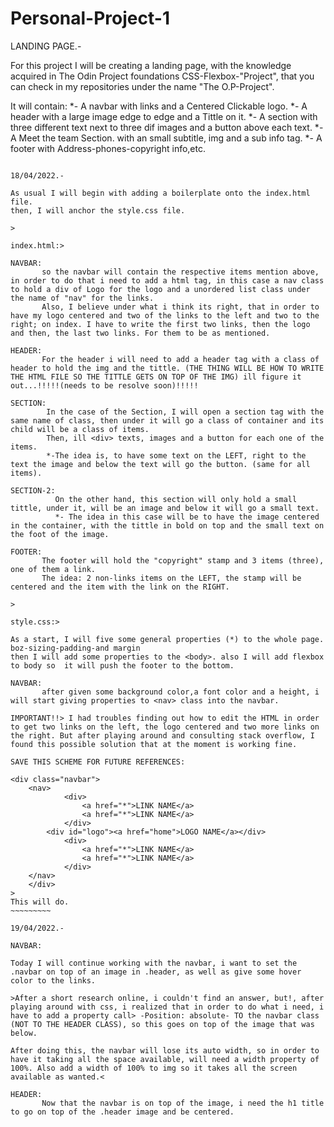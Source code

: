 # Personal-Project-1
LANDING PAGE.-

For this project I will be creating a landing page, with the knowledge acquired in The Odin Project foundations CSS-Flexbox-"Project", that you can check in my repositories under the name "The O.P-Project".

It will contain:
*- A navbar with links and a Centered Clickable logo.
*- A header with a large image edge to edge and a Tittle on it.
*- A section with three different text next to three dif images and a button above each text.
*- A Meet the team Section. with an small subtitle, img and a sub info tag.
*- A footer with Address-phones-copyright info,etc.
~~~~~~~~~~~~~~~~~

18/04/2022.-

As usual I will begin with adding a boilerplate onto the index.html file.
then, I will anchor the style.css file.

>

index.html:>

NAVBAR:
       so the navbar will contain the respective items mention above, in order to do that i need to add a html tag, in this case a nav class to hold a div of Logo for the logo and a unordered list class under the name of "nav" for the links.
       Also, I believe under what i think its right, that in order to have my logo centered and two of the links to the left and two to the right; on index. I have to write the first two links, then the logo and then, the last two links. For them to be as mentioned. 

HEADER:
       For the header i will need to add a header tag with a class of header to hold the img and the tittle. (THE THING WILL BE HOW TO WRITE THE HTML FILE SO THE TITTLE GETS ON TOP OF THE IMG) ill figure it out...!!!!!(needs to be resolve soon)!!!!!      

SECTION: 
        In the case of the Section, I will open a section tag with the same name of class, then under it will go a class of container and its child will be a class of items.
        Then, ill <div> texts, images and a button for each one of the items.
        *-The idea is, to have some text on the LEFT, right to the text the image and below the text will go the button. (same for all items).

SECTION-2: 
          On the other hand, this section will only hold a small tittle, under it, will be an image and below it will go a small text.
          *- The idea in this case will be to have the image centered in the container, with the tittle in bold on top and the small text on the foot of the image.       

FOOTER: 
       The footer will hold the "copyright" stamp and 3 items (three), one of them a link.
       The idea: 2 non-links items on the LEFT, the stamp will be centered and the item with the link on the RIGHT.

>

style.css:>

As a start, I will five some general properties (*) to the whole page. boz-sizing-padding-and margin
then I will add some properties to the <body>. also I will add flexbox to body so  it will push the footer to the bottom.

NAVBAR: 
       after given some background color,a font color and a height, i will start giving properties to <nav> class into the navbar.

IMPORTANT!!> I had troubles finding out how to edit the HTML in order to get two links on the left, the logo centered and two more links on the right. But after playing around and consulting stack overflow, I found this possible solution that at the moment is working fine.

SAVE THIS SCHEME FOR FUTURE REFERENCES:

<div class="navbar">
    <nav>
            <div>
                <a href="*">LINK NAME</a>
                <a href="*">LINK NAME</a>
            </div>
        <div id="logo"><a href="home">LOGO NAME</a></div>
            <div>
                <a href="*">LINK NAME</a>
                <a href="*">LINK NAME</a>
            </div>
    </nav>
    </div>
>
This will do.
~~~~~~~~~

19/04/2022.-

NAVBAR:

Today I will continue working with the navbar, i want to set the .navbar on top of an image in .header, as well as give some hover color to the links.

>After a short research online, i couldn't find an answer, but!, after playing around with css, i realized that in order to do what i need, i have to add a property call> -Position: absolute- TO the navbar class (NOT TO THE HEADER CLASS), so this goes on top of the image that was below. 

After doing this, the navbar will lose its auto width, so in order to have it taking all the space available, will need a width property of 100%. Also add a width of 100% to img so it takes all the screen available as wanted.<

HEADER:
       Now that the navbar is on top of the image, i need the h1 title to go on top of the .header image and be centered.
       